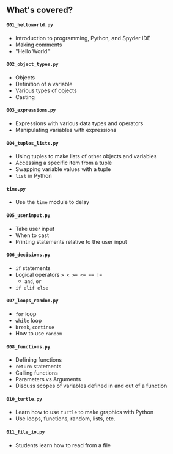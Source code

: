## What's covered?

#### `001_helloworld.py`
* Introduction to programming, Python, and Spyder IDE
* Making comments
* "Hello World"

#### `002_object_types.py`
* Objects
* Definition of a variable
* Various types of objects
* Casting

#### `003_expressions.py`
* Expressions with various data types and operators
* Manipulating variables with expressions

#### `004_tuples_lists.py`
* Using tuples to make lists of other objects and variables
* Accessing a specific item from a tuple
* Swapping variable values with a tuple
* `list` in Python

#### `time.py`
* Use the `time` module to delay

#### `005_userinput.py`
* Take user input
* When to cast
* Printing statements relative to the user input

#### `006_decisions.py`
* `if` statements
* Logical operators `> < >= <= == !=`
    * `and`, `or`
* `if elif else`

#### `007_loops_random.py`
* `for` loop
* `while` loop
* `break`, `continue`
* How to use `random`

#### `008_functions.py`
* Defining functions
* `return` statements
* Calling functions
* Parameters vs Arguments
* Discuss scopes of variables defined in and out of a function

#### `010_turtle.py`
* Learn how to use `turtle` to make graphics with Python
* Use loops, functions, random, lists, etc.

#### `011_file_io.py`
* Students learn how to read from a file

